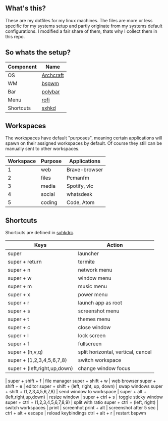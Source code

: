 ## What's this?
These are my dotfiles for my linux machines. The files are more or less specific for my systems setup and partly originate from my systems default configurations. I modified a fair share of them, thats why I collect them in this repo.

## So whats the setup?
Component | Name
--- | ---
OS | [Archcraft](https://archcraft-os.github.io/)
WM | [bspwm](https://github.com/baskerville/bspwm)
Bar | [polybar](https://github.com/polybar/polybar)
Menu | [rofi](https://github.com/davatorium/rofi)
Shortcuts | [sxhkd](https://github.com/baskerville/sxhkd)

## Workspaces
The workspaces have default "purposes", meaning certain applications will spawn on their assigned workspaces by default. Of course they still can be manually sent to other workspaces.

Workspace | Purpose | Applications
--- | --- | ---
1 | web | Brave-browser
2 | files | Pcmanfm
3 | media | Spotify, vlc
4 | social | whatsdesk
5 | coding | Code, Atom

## Shortcuts
Shortcuts are defined in [sxhkdrc](https://github.com/YannickSpoerl/dotfiles/blob/master/.config/sxhkd/sxhkdrc).

Keys | Action
--- | ---
super | launcher
super + return | termite
super + n | network menu
super + w | window menu
super + m | music menu
super + x | power menu
super + r | launch app as root
super + s | screenshot menu
super + t | themes menu
super + c | close window
super + l | lock screen
super + f | fullscreen
super + (h,v,q) | split horizontal, vertical, cancel
super + (1,2,3,4,5,6,7,8) | switch workspace
super + (left,right,up,down) | change window focus
|
super + shift + f | file manager
super + shift + w | web browser
super + shift + e | editor
super + shift + (left, right, up, down) | swap windows
super + shift + (1,2,3,4,5,6,7,8) | send window to workspace
|
super + alt + (left,right,up,down) | resize window
|
super + ctrl + s | toggle sticky window
super + ctrl + (1,2,3,4,5,6,7,8,9) | split with ratio
super + ctrl + (left, right) | switch workspaces
|
print | screenhot
print + alt | screenshot after 5 sec
|
ctrl + alt + escape | reload keybindings
ctrl + alt + r | restart bspwm
